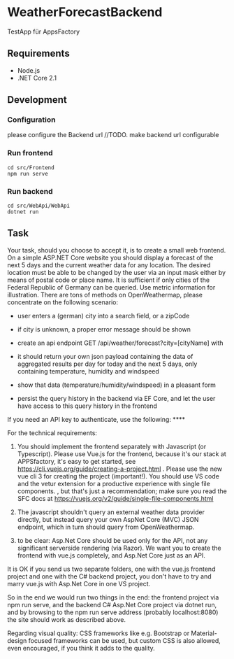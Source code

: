 ﻿# WeatherForecastBackend

TestApp für AppsFactory

## Requirements
- Node.js
- .NET Core 2.1

## Development

### Configuration

please configure the Backend url //TODO. make backend url configurable

### Run frontend
``` 
cd src/Frontend 
npm run serve    
```

### Run backend
```
cd src/WebApi/WebApi
dotnet run
```

## Task
Your task, should you choose to accept it, is to create a small web frontend. On a simple ASP.NET Core website you should display a forecast of the next 5 days and the current weather data for any location. The desired location must be able to be changed by the user via an input mask either by means of postal code or place name. It is sufficient if only cities of the Federal Republic of Germany can be queried. Use metric information for illustration.
There are tons of methods on OpenWeathermap, please concentrate on the following scenario: 

- user enters a (german) city into a search field, or a zipCode

- if city is unknown, a proper error message should be shown

- create an api endpoint GET /api/weather/forecast?city=[cityName] with

- it should return your own json payload containing the data of aggregated results per day for today and the next 5 days, only containing temperature, humidity and windspeed

- show that data (temperature/humidity/windspeed) in a pleasant form

- persist the query history in the backend via EF Core, and let the user have access to this query history in the frontend

 If you need an API key to authenticate, use the following: ****

For the technical requirements: 

1. You should implement the frontend separately with Javascript (or Typescript). Please use Vue.js for the frontend, because it's our stack at APPSfactory, it's easy to get started, see https://cli.vuejs.org/guide/creating-a-project.html . Please use the new vue cli 3 for creating the project (important!). You should use VS code and the vetur extension for a productive experience with single file components. , but that's just a recommendation; make sure you read the SFC docs at https://vuejs.org/v2/guide/single-file-components.html

2. The javascript shouldn't query an external weather data provider directly, but instead query your own AspNet Core (MVC) JSON endpoint, which in turn should query from OpenWeathermap.

3. to be clear: Asp.Net Core should be used only for the API, not any significant serverside rendering (via Razor). We want you to create the frontend with vue.js completely, and Asp.Net Core just as an API. 

It is OK if you send us two separate folders, one with the vue.js frontend project and one with the C# backend project, you don't have to try and marry vue.js with Asp.Net Core in one VS project.

So in the end we would run two things in the end: the frontend project via npm run serve, and the backend C# Asp.Net Core project via dotnet run, and by browsing to the npm run serve address (probably localhost:8080) the site should work as described above.

Regarding visual quality: CSS frameworks like e.g. Bootstrap or Material-design focused frameworks can be used, but custom CSS is also allowed, even encouraged, if you think it adds to the quality.  